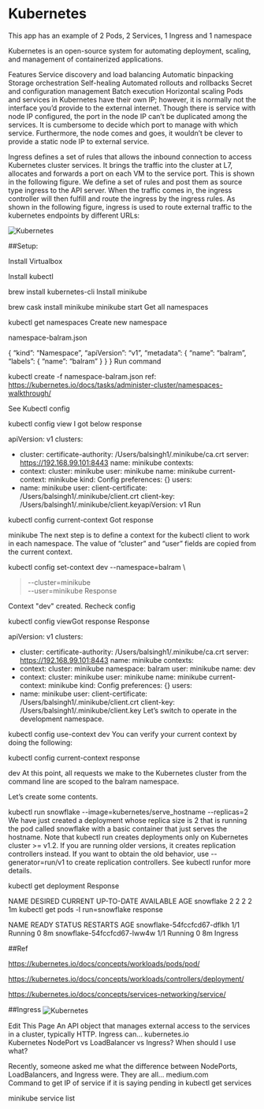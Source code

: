 # Kubernetes
This app has an example of 2 Pods, 2 Services, 1 Ingress and 1 namespace

Kubernetes is an open-source system for automating deployment, scaling, and management of containerized applications.

Features
Service discovery and load balancing
Automatic binpacking
Storage orchestration
Self-healing
Automated rollouts and rollbacks
Secret and configuration management
Batch execution
Horizontal scaling
Pods and services in Kubernetes have their own IP; however, it is normally not the interface you’d provide to the external internet. Though there is service with node IP configured, the port in the node IP can’t be duplicated among the services. It is cumbersome to decide which port to manage with which service. Furthermore, the node comes and goes, it wouldn’t be clever to provide a static node IP to external service.

Ingress defines a set of rules that allows the inbound connection to access Kubernetes cluster services. It brings the traffic into the cluster at L7, allocates and forwards a port on each VM to the service port. This is shown in the following figure. We define a set of rules and post them as source type ingress to the API server. When the traffic comes in, the ingress controller will then fulfill and route the ingress by the ingress rules. As shown in the following figure, ingress is used to route external traffic to the kubernetes endpoints by different URLs:

<img src="https://cdn-images-1.medium.com/max/1600/1*-d-7LLh7WDeqn6Gudc929w.png" alt="Kubernetes" align="center" />

##Setup:

Install Virtualbox

Install kubectl

brew install kubernetes-cli
Install minikube

brew cask install minikube
minikube start
Get all namespaces

kubectl get namespaces
Create new namespace

namespace-balram.json

{
 “kind”: “Namespace”,
 “apiVersion”: “v1”,
 “metadata”: {
 “name”: “balram”,
 “labels”: {
 “name”: “balram”
 }
 }
}
Run command

kubectl create -f namespace-balram.json
ref: https://kubernetes.io/docs/tasks/administer-cluster/namespaces-walkthrough/

See Kubectl config

kubectl config view
I got below response

apiVersion: v1
clusters:
- cluster:
certificate-authority: /Users/balsingh1/.minikube/ca.crt
server: https://192.168.99.101:8443
name: minikube
contexts:
- context:
cluster: minikube
user: minikube
name: minikube
current-context: minikube
kind: Config
preferences: {}
users:
- name: minikube
user:
client-certificate: /Users/balsingh1/.minikube/client.crt
client-key: /Users/balsingh1/.minikube/client.keyapiVersion: v1
Run

kubectl config current-context
Got response

minikube
The next step is to define a context for the kubectl client to work in each namespace. The value of “cluster” and “user” fields are copied from the current context.

kubectl config set-context dev --namespace=balram \
>   --cluster=minikube \
>   --user=minikube
Response

Context "dev" created.
Recheck config

kubectl config viewGot response
Response

apiVersion: v1
clusters:
- cluster:
certificate-authority: /Users/balsingh1/.minikube/ca.crt
server: https://192.168.99.101:8443
name: minikube
contexts:
- context:
cluster: minikube
namespace: balram
user: minikube
name: dev
- context:
cluster: minikube
user: minikube
name: minikube
current-context: minikube
kind: Config
preferences: {}
users:
- name: minikube
user:
client-certificate: /Users/balsingh1/.minikube/client.crt
client-key: /Users/balsingh1/.minikube/client.key
Let’s switch to operate in the development namespace.

kubectl config use-context dev
You can verify your current context by doing the following:

kubectl config current-context
response

dev
At this point, all requests we make to the Kubernetes cluster from the command line are scoped to the balram namespace.

Let’s create some contents.

kubectl run snowflake --image=kubernetes/serve_hostname --replicas=2
We have just created a deployment whose replica size is 2 that is running the pod called snowflake with a basic container that just serves the hostname. Note that kubectl run creates deployments only on Kubernetes cluster >= v1.2. If you are running older versions, it creates replication controllers instead. If you want to obtain the old behavior, use --generator=run/v1 to create replication controllers. See kubectl runfor more details.

kubectl get deployment
Response

NAME        DESIRED   CURRENT   UP-TO-DATE   AVAILABLE   AGE
snowflake   2         2         2            2           1m
kubectl get pods -l run=snowflake
response

NAME                         READY   STATUS    RESTARTS   AGE
snowflake-54fccfcd67-dflkh   1/1     Running   0          8m
snowflake-54fccfcd67-lww4w   1/1     Running   0          8m
Ingress


##Ref

https://kubernetes.io/docs/concepts/workloads/pods/pod/

https://kubernetes.io/docs/concepts/workloads/controllers/deployment/

https://kubernetes.io/docs/concepts/services-networking/service/

##Ingress
<img src="https://cdn-images-1.medium.com/max/1600/1*Vec29Sq5PJaUPhoj6jBmtg.png" alt="Kubernetes" align="center" />


Edit This Page An API object that manages external access to the services in a cluster, typically HTTP. Ingress can…
kubernetes.io	
Kubernetes NodePort vs LoadBalancer vs Ingress? When should I use what?

Recently, someone asked me what the difference between NodePorts, LoadBalancers, and Ingress were. They are all…
medium.com	
Command to get IP of service if it is saying pending in kubectl get services

minikube service list
